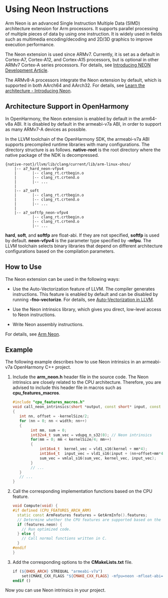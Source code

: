 # Using Neon Instructions


Arm Neon is an advanced Single Instruction Multiple Data (SIMD) architecture extension for Arm processors. It supports parallel processing of multiple pieces of data by using one instruction. It is widely used in fields such as multimedia encoding/decoding and 2D/3D graphics to improve execution performance.


The Neon extension is used since ARMv7. Currently, it is set as a default in Cortex-A7, Cortex-A12, and Cortex-A15 processors, but is optional in other ARMv7 Cortex-A series processors. For details, see [Introducing NEON Development Article](https://developer.arm.com/documentation/dht0002/a/Introducing-NEON/What-is-SIMD-/ARM-SIMD-instructions?lang=en).


The ARMv8-A processors integrate the Neon extension by default, which is supported in both AArch64 and AArch32. For details, see [Learn the architecture - Introducing Neon](https://developer.arm.com/documentation/102474/0100/Fundamentals-of-Armv8-Neon-technology).


## Architecture Support in OpenHarmony

In OpenHarmony, the Neon extension is enabled by default in the arm64-v8a ABI. It is disabled by default in the armeabi-v7a ABI, in order to support as many ARMv7-A devices as possible.

In the LLVM toolchain of the OpenHarmony SDK, the armeabi-v7a ABI supports precompiled runtime libraries with many configurations. The directory structure is as follows. **native-root** is the root directory where the native package of the NDK is decompressed.

```
{native-root}/llvm/lib/clang/current/lib/arm-linux-ohos/
    |-- a7_hard_neon-vfpv4
    |       |-- clang_rt.crtbegin.o
    |       |-- clang_rt.crtend.o
    |       |-- ...
    |
    |-- a7_soft
    |       |-- clang_rt.crtbegin.o
    |       |-- clang_rt.crtend.o
    |       |-- ...
    |
    |-- a7_softfp_neon-vfpv4
            |-- clang_rt.crtbegin.o
            |-- clang_rt.crtend.o
            |-- ...
```

**hard**, **soft**, and **softfp** are float-abi. If they are not specified, **softfp** is used by default. **neon-vfpv4** is the parameter type specified by **-mfpu**. The LLVM toolchain selects binary libraries that depend on different architecture configurations based on the compilation parameters.


## How to Use

The Neon extension can be used in the following ways:

- Use the Auto-Vectorization feature of LLVM. The compiler generates instructions. This feature is enabled by default and can be disabled by running **-fno-vectorize**. For details, see [Auto-Vectorization in LLVM](https://llvm.org/docs/Vectorizers.html).

- Use the Neon intrinsics library, which gives you direct, low-level access to Neon instructions.

- Write Neon assembly instructions.

For details, see [Arm Neon](https://developer.arm.com/Architectures/Neon).


## Example

The following example describes how to use Neon intrinsics in an armeabi-v7a OpenHarmony C++ project.

1. Include the **arm_neon.h** header file in the source code. The Neon intrinsics are closely related to the CPU architecture. Therefore, you are advised to include this header file in macros such as **cpu_features_macros**.

   ```c++
   #include "cpu_features_macros.h"
   void call_neon_intrinsics(short *output, const short* input, const short* kernel, int width, int kernelSize)
   {
      int nn, offset = -kernelSize/2;
      for (nn = 0; nn < width; nn++)
      {
           int mm, sum = 0;
           int32x4_t sum_vec = vdupq_n_s32(0); // Neon intrinsics
           for(mm = 0; mm < kernelSize/4; mm++)
           {
               int16x4_t  kernel_vec = vld1_s16(kernel + mm*4);
               int16x4_t  input_vec = vld1_s16(input + (nn+offset+mm*4));
               sum_vec = vmlal_s16(sum_vec, kernel_vec, input_vec);
           }
           // ...
      }
      // ...
   }
   ```

2. Call the corresponding implementation functions based on the CPU feature.
   ```c++
   void Compute(void) {
   #if defined (CPU_FEATURES_ARCH_ARM)
     static const ArmFeatures features = GetArmInfo().features;
     // Determine whether the CPU features are supported based on the features field.
     if (features.neon) {
       // Run optimized code.
     } else {
       // Call normal functions written in C.
     }
   #endif
   }
   ```

3. Add the corresponding options to the **CMakeLists.txt** file.
   ```makefile
   if (${OHOS_ARCH} STREQUAL "armeabi-v7a")
       set(CMAKE_CXX_FLAGS "${CMAKE_CXX_FLAGS} -mfpu=neon -mfloat-abi=softfp")
   endif ()
   ```

Now you can use Neon intrinsics in your project.

<!--no_check-->
